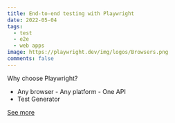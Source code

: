 ```yaml
---
title: End-to-end testing with Playwright
date: 2022-05-04
tags:
  - test
  - e2e
  - web apps
image: https://playwright.dev/img/logos/Browsers.png
comments: false
---
```

Why choose Playwright?

* Any browser - Any platform - One API
* Test Generator

[See more](https://playwright.dev/docs/intro)